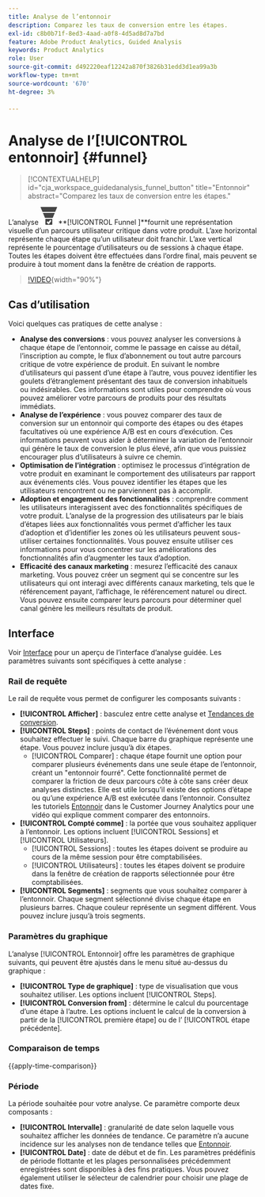 ```yaml
---
title: Analyse de l’entonnoir
description: Comparez les taux de conversion entre les étapes.
exl-id: c8b0b71f-8ed3-4aad-a0f8-4d5ad8d7a7bd
feature: Adobe Product Analytics, Guided Analysis
keywords: Product Analytics
role: User
source-git-commit: d492220eaf12242a870f3826b31edd3d1ea99a3b
workflow-type: tm+mt
source-wordcount: '670'
ht-degree: 3%

---
```


# Analyse de l’[!UICONTROL entonnoir] {#funnel}

<!-- markdownlint-disable MD034 -->

>[!CONTEXTUALHELP]
>id="cja_workspace_guidedanalysis_funnel_button"
>title="Entonnoir"
>abstract="Comparez les taux de conversion entre les étapes."

<!-- markdownlint-enable MD034 -->

L’analyse ![ConversionFunnel](/help/assets/icons/ConversionFunnel.svg)**[!UICONTROL Funnel ]**fournit une représentation visuelle d’un parcours utilisateur critique dans votre produit. L’axe horizontal représente chaque étape qu’un utilisateur doit franchir. L’axe vertical représente le pourcentage d’utilisateurs ou de sessions à chaque étape. Toutes les étapes doivent être effectuées dans l’ordre final, mais peuvent se produire à tout moment dans la fenêtre de création de rapports.

>[!VIDEO](https://video.tv.adobe.com/v/3421663/?learn=on){width="90%"}

## Cas d’utilisation

Voici quelques cas pratiques de cette analyse :

* **Analyse des conversions** : vous pouvez analyser les conversions à chaque étape de l’entonnoir, comme le passage en caisse au détail, l’inscription au compte, le flux d’abonnement ou tout autre parcours critique de votre expérience de produit. En suivant le nombre d’utilisateurs qui passent d’une étape à l’autre, vous pouvez identifier les goulets d’étranglement présentant des taux de conversion inhabituels ou indésirables. Ces informations sont utiles pour comprendre où vous pouvez améliorer votre parcours de produits pour des résultats immédiats.
* **Analyse de l’expérience** : vous pouvez comparer des taux de conversion sur un entonnoir qui comporte des étapes ou des étapes facultatives où une expérience A/B est en cours d’exécution. Ces informations peuvent vous aider à déterminer la variation de l’entonnoir qui génère le taux de conversion le plus élevé, afin que vous puissiez encourager plus d’utilisateurs à suivre ce chemin.
* **Optimisation de l’intégration** : optimisez le processus d’intégration de votre produit en examinant le comportement des utilisateurs par rapport aux événements clés. Vous pouvez identifier les étapes que les utilisateurs rencontrent ou ne parviennent pas à accomplir.
* **Adoption et engagement des fonctionnalités** : comprendre comment les utilisateurs interagissent avec des fonctionnalités spécifiques de votre produit. L’analyse de la progression des utilisateurs par le biais d’étapes liées aux fonctionnalités vous permet d’afficher les taux d’adoption et d’identifier les zones où les utilisateurs peuvent sous-utiliser certaines fonctionnalités. Vous pouvez ensuite utiliser ces informations pour vous concentrer sur les améliorations des fonctionnalités afin d’augmenter les taux d’adoption.
* **Efficacité des canaux marketing** : mesurez l’efficacité des canaux marketing. Vous pouvez créer un segment qui se concentre sur les utilisateurs qui ont interagi avec différents canaux marketing, tels que le référencement payant, l’affichage, le référencement naturel ou direct. Vous pouvez ensuite comparer leurs parcours pour déterminer quel canal génère les meilleurs résultats de produit.

## Interface

Voir [Interface](../overview.md#interface) pour un aperçu de l’interface d’analyse guidée. Les paramètres suivants sont spécifiques à cette analyse :

### Rail de requête

Le rail de requête vous permet de configurer les composants suivants :

* **[!UICONTROL Afficher]** : basculez entre cette analyse et [Tendances de conversion](conversion-trends.md).
* **[!UICONTROL Steps]** : points de contact de l’événement dont vous souhaitez effectuer le suivi. Chaque barre du graphique représente une étape. Vous pouvez inclure jusqu’à dix étapes.
   * [!UICONTROL Comparer] : chaque étape fournit une option pour comparer plusieurs événements dans une seule étape de l’entonnoir, créant un &quot;entonnoir fourré&quot;. Cette fonctionnalité permet de comparer la friction de deux parcours côte à côte sans créer deux analyses distinctes. Elle est utile lorsqu’il existe des options d’étape ou qu’une expérience A/B est exécutée dans l’entonnoir. Consultez les tutoriels [Entonnoir](https://experienceleague.adobe.com/en/docs/customer-journey-analytics-learn/tutorials/guided-analysis/funnel) dans le Customer Journey Analytics pour une vidéo qui explique comment comparer des entonnoirs.
* **[!UICONTROL Compté comme]** : la portée que vous souhaitez appliquer à l’entonnoir. Les options incluent [!UICONTROL Sessions] et [!UICONTROL Utilisateurs].
   * [!UICONTROL Sessions] : toutes les étapes doivent se produire au cours de la même session pour être comptabilisées.
   * [!UICONTROL Utilisateurs] : toutes les étapes doivent se produire dans la fenêtre de création de rapports sélectionnée pour être comptabilisées.
* **[!UICONTROL Segments]** : segments que vous souhaitez comparer à l’entonnoir. Chaque segment sélectionné divise chaque étape en plusieurs barres. Chaque couleur représente un segment différent. Vous pouvez inclure jusqu’à trois segments.

### Paramètres du graphique

L’analyse [!UICONTROL Entonnoir] offre les paramètres de graphique suivants, qui peuvent être ajustés dans le menu situé au-dessus du graphique :

* **[!UICONTROL Type de graphique]** : type de visualisation que vous souhaitez utiliser. Les options incluent [!UICONTROL Steps].
* **[!UICONTROL Conversion from]** : détermine le calcul du pourcentage d’une étape à l’autre. Les options incluent le calcul de la conversion à partir de la [!UICONTROL première étape] ou de l’ [!UICONTROL étape précédente].

### Comparaison de temps

{{apply-time-comparison}}



### Période

La période souhaitée pour votre analyse. Ce paramètre comporte deux composants :

* **[!UICONTROL Intervalle]** : granularité de date selon laquelle vous souhaitez afficher les données de tendance. Ce paramètre n’a aucune incidence sur les analyses non de tendance telles que [Entonnoir](funnel.md).
* **[!UICONTROL Date]** : date de début et de fin. Les paramètres prédéfinis de période flottante et les plages personnalisées précédemment enregistrées sont disponibles à des fins pratiques. Vous pouvez également utiliser le sélecteur de calendrier pour choisir une plage de dates fixe.

<!--
## Example

See below for an example of the analysis.

![Funnel time compare](../assets/funnel-compare.png)

-->
